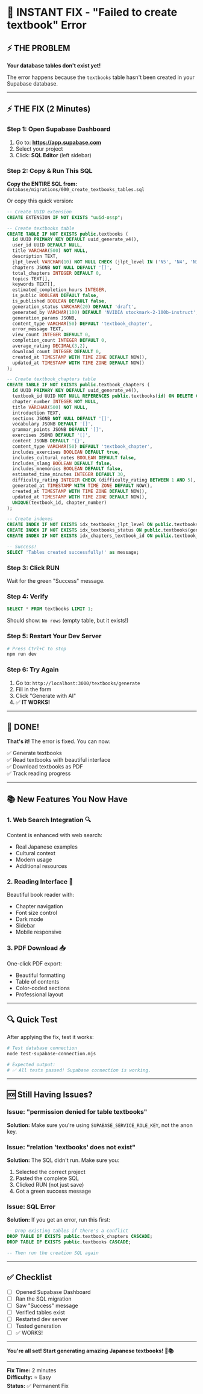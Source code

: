 # 🚨 INSTANT FIX - "Failed to create textbook" Error

## ⚡ THE PROBLEM

**Your database tables don't exist yet!**

The error happens because the `textbooks` table hasn't been created in your Supabase database.

---

## ⚡ THE FIX (2 Minutes)

### Step 1: Open Supabase Dashboard

1. Go to: **https://app.supabase.com**
2. Select your project
3. Click: **SQL Editor** (left sidebar)

### Step 2: Copy & Run This SQL

**Copy the ENTIRE SQL from:** `database/migrations/000_create_textbooks_tables.sql`

Or copy this quick version:

```sql
-- Create UUID extension
CREATE EXTENSION IF NOT EXISTS "uuid-ossp";

-- Create textbooks table
CREATE TABLE IF NOT EXISTS public.textbooks (
  id UUID PRIMARY KEY DEFAULT uuid_generate_v4(),
  user_id UUID DEFAULT NULL,
  title VARCHAR(500) NOT NULL,
  description TEXT,
  jlpt_level VARCHAR(10) NOT NULL CHECK (jlpt_level IN ('N5', 'N4', 'N3', 'N2', 'N1')),
  chapters JSONB NOT NULL DEFAULT '[]',
  total_chapters INTEGER DEFAULT 0,
  topics TEXT[],
  keywords TEXT[],
  estimated_completion_hours INTEGER,
  is_public BOOLEAN DEFAULT false,
  is_published BOOLEAN DEFAULT false,
  generation_status VARCHAR(20) DEFAULT 'draft',
  generated_by VARCHAR(100) DEFAULT 'NVIDIA stockmark-2-100b-instruct',
  generation_params JSONB,
  content_type VARCHAR(50) DEFAULT 'textbook_chapter',
  error_message TEXT,
  view_count INTEGER DEFAULT 0,
  completion_count INTEGER DEFAULT 0,
  average_rating DECIMAL(3,2),
  download_count INTEGER DEFAULT 0,
  created_at TIMESTAMP WITH TIME ZONE DEFAULT NOW(),
  updated_at TIMESTAMP WITH TIME ZONE DEFAULT NOW()
);

-- Create textbook_chapters table
CREATE TABLE IF NOT EXISTS public.textbook_chapters (
  id UUID PRIMARY KEY DEFAULT uuid_generate_v4(),
  textbook_id UUID NOT NULL REFERENCES public.textbooks(id) ON DELETE CASCADE,
  chapter_number INTEGER NOT NULL,
  title VARCHAR(500) NOT NULL,
  introduction TEXT,
  sections JSONB NOT NULL DEFAULT '[]',
  vocabulary JSONB DEFAULT '[]',
  grammar_points JSONB DEFAULT '[]',
  exercises JSONB DEFAULT '[]',
  content JSONB DEFAULT '{}',
  content_type VARCHAR(50) DEFAULT 'textbook_chapter',
  includes_exercises BOOLEAN DEFAULT true,
  includes_cultural_notes BOOLEAN DEFAULT false,
  includes_slang BOOLEAN DEFAULT false,
  includes_mnemonics BOOLEAN DEFAULT false,
  estimated_time_minutes INTEGER DEFAULT 30,
  difficulty_rating INTEGER CHECK (difficulty_rating BETWEEN 1 AND 5),
  generated_at TIMESTAMP WITH TIME ZONE DEFAULT NOW(),
  created_at TIMESTAMP WITH TIME ZONE DEFAULT NOW(),
  updated_at TIMESTAMP WITH TIME ZONE DEFAULT NOW(),
  UNIQUE(textbook_id, chapter_number)
);

-- Create indexes
CREATE INDEX IF NOT EXISTS idx_textbooks_jlpt_level ON public.textbooks(jlpt_level);
CREATE INDEX IF NOT EXISTS idx_textbooks_status ON public.textbooks(generation_status);
CREATE INDEX IF NOT EXISTS idx_chapters_textbook_id ON public.textbook_chapters(textbook_id);

-- Success!
SELECT 'Tables created successfully!' as message;
```

### Step 3: Click RUN

Wait for the green "Success" message.

### Step 4: Verify

```sql
SELECT * FROM textbooks LIMIT 1;
```

Should show: `No rows` (empty table, but it exists!)

### Step 5: Restart Your Dev Server

```bash
# Press Ctrl+C to stop
npm run dev
```

### Step 6: Try Again

1. Go to: `http://localhost:3000/textbooks/generate`
2. Fill in the form
3. Click "Generate with AI"
4. ✅ **IT WORKS!**

---

## 🎉 DONE!

**That's it!** The error is fixed. You can now:

✅ Generate textbooks  
✅ Read textbooks with beautiful interface  
✅ Download textbooks as PDF  
✅ Track reading progress  

---

## 📚 New Features You Now Have

### 1. Web Search Integration 🔍

Content is enhanced with web search:
- Real Japanese examples
- Cultural context
- Modern usage
- Additional resources

### 2. Reading Interface 📖

Beautiful book reader with:
- Chapter navigation
- Font size control
- Dark mode
- Sidebar
- Mobile responsive

### 3. PDF Download 📥

One-click PDF export:
- Beautiful formatting
- Table of contents
- Color-coded sections
- Professional layout

---

## 🔍 Quick Test

After applying the fix, test it works:

```bash
# Test database connection
node test-supabase-connection.mjs

# Expected output:
# ✅ All tests passed! Supabase connection is working.
```

---

## 🆘 Still Having Issues?

### Issue: "permission denied for table textbooks"

**Solution:** Make sure you're using `SUPABASE_SERVICE_ROLE_KEY`, not the anon key.

### Issue: "relation 'textbooks' does not exist"

**Solution:** The SQL didn't run. Make sure you:
1. Selected the correct project
2. Pasted the complete SQL
3. Clicked RUN (not just save)
4. Got a green success message

### Issue: SQL Error

**Solution:** If you get an error, run this first:
```sql
-- Drop existing tables if there's a conflict
DROP TABLE IF EXISTS public.textbook_chapters CASCADE;
DROP TABLE IF EXISTS public.textbooks CASCADE;

-- Then run the creation SQL again
```

---

## ✅ Checklist

- [ ] Opened Supabase Dashboard
- [ ] Ran the SQL migration
- [ ] Saw "Success" message
- [ ] Verified tables exist
- [ ] Restarted dev server
- [ ] Tested generation
- [ ] ✅ WORKS!

---

**You're all set! Start generating amazing Japanese textbooks! 🚀📚**

---

**Fix Time:** 2 minutes  
**Difficulty:** ⭐ Easy  
**Status:** ✅ Permanent Fix
